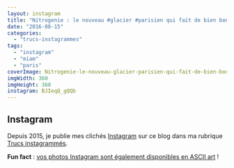 ```yaml
---
layout: instagram
title: "Nitrogenie : le nouveau #glacier #parisien qui fait de bien bonnes #glaces à l' #azote :) #paris #miam"
date: "2016-08-15"
categories: 
  - "trucs-instagrammes"
tags: 
  - "instagram"
  - "miam"
  - "paris"
coverImage: Nitrogenie-le-nouveau-glacier-parisien-qui-fait-de-bien-bonnes-glaces-a-l-azote-paris-miam.jpg
imgWidth: 360
imgHeight: 360
instagram: BJIeqQ_gQQb
---
```


## Instagram

Depuis 2015, je publie mes clichés [Instagram](https://www.instagram.com/zemoko/) sur ce blog dans ma rubrique [Trucs instagrammés](https://www.6x8.org/category/trucs-pris-en-photos/trucs-instagrammes/).

**Fun fact** : [vos photos Instagram sont également disponibles en ASCII art](https://www.6x8.org/2016/01/le-saviez-tu-instagram-en-ascii-art/) !
